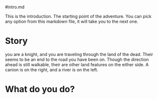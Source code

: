 #intro.md

This is the introduction. The starting point of the adventure. You can pick any option from this markdown file, it will take you to the next one.

# Story

you are a knight, and you are traveling through the land of the dead. Their seems to be an end to the road you have been on. Though the direction ahead is still walkable, their are other land features on the either side. A canion is on the right, and a river is on the left.

# What do you do?
